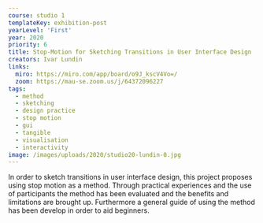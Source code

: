 ```yaml
---
course: studio 1
templateKey: exhibition-post
yearLevel: 'First'
year: 2020
priority: 6
title: Stop-Motion for Sketching Transitions in User Interface Design
creators: Ivar Lundin
links:
  miro: https://miro.com/app/board/o9J_kscV4Vo=/
  zoom: https://mau-se.zoom.us/j/64372096227
tags:
  - method
  - sketching
  - design practice
  - stop motion
  - gui
  - tangible
  - visualisation
  - interactivity
image: /images/uploads/2020/studio20-lundin-0.jpg
---
```


In order to sketch transitions in user interface design, this project proposes using stop motion as a method. Through practical experiences and the use of participants the method has been evaluated and the benefits and limitations are brought up. Furthermore a general guide of using the method has been develop in order to aid beginners.